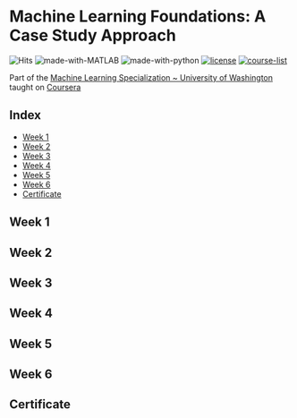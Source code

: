 # Machine Learning Foundations: A Case Study Approach

![Hits](https://hits.seeyoufarm.com/api/count/incr/badge.svg?url=https://github.com/anishLearnsToCode/ml-foundations-case-study-approach)
![made-with-MATLAB](https://img.shields.io/badge/Made%20with-MATLAB-1f425f.svg)
![made-with-python](https://img.shields.io/badge/Made%20with-python-1f425f.svg)
[![license](https://img.shields.io/badge/LICENSE-MIT-<COLOR>.svg)](LICENSE)
[![course-list](https://img.shields.io/badge/course-list-1f72ff.svg)](https://github.com/anishLearnsToCode/course-list)

Part of the 
[Machine Learning Specialization ~ University of Washington](https://github.com/anishLearnsToCode/ml-uni-washington)
taught on 
[Coursera](https://www.coursera.org/learn/ml-foundations)

## Index
- [Week 1](#week-1)
- [Week 2](#week-2)
- [Week 3](#week-3)
- [Week 4](#week-4)
- [Week 5](#week-5)
- [Week 6](#week-6)
- [Certificate](#certificate)

## Week 1

## Week 2

## Week 3

## Week 4

## Week 5

## Week 6

## Certificate
